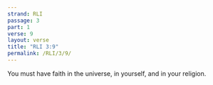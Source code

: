 ```yaml
---
strand: RLI
passage: 3
part: 1
verse: 9
layout: verse
title: "RLI 3:9"
permalink: /RLI/3/9/
---
```

You must have faith in the universe, in yourself, and in your religion.

